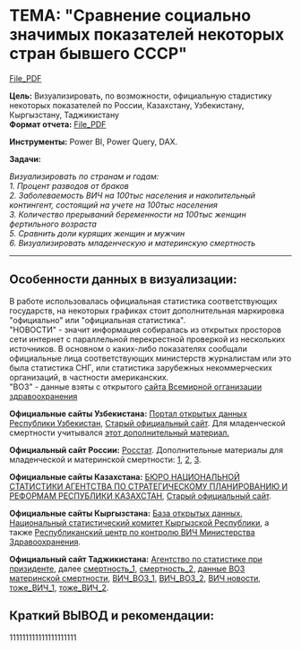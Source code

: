# **ТЕМА: "Сравнение социально значимых показателей некоторых стран бывшего СССР"**
[File_PDF](https://github.com/IGOR-M97/Portfolio/blob/main/Example_PowerBI/%D0%A1%D1%80%D0%B0%D0%B2%D0%BD%D0%B5%D0%BD%D0%B8%D0%B5%20%D1%81%D0%BE%D1%86%D0%B8%D0%B0%D0%BB%D1%8C%D0%BD%D0%BE%20%D0%B7%D0%BD%D0%B0%D1%87%D0%B8%D0%BC%D1%8B%D1%85%20%D0%BF%D0%BE%D0%BA%D0%B0%D0%B7%D0%B0%D1%82%D0%B5%D0%BB%D0%B5%D0%B9%20%D0%BD%D0%B5%D0%BA%D0%BE%D1%82%D0%BE%D1%80%D1%8B%D1%85%20%D1%81%D1%82%D1%80%D0%B0%D0%BD%20%D0%B1%D1%8B%D0%B2%D1%88%D0%B5%D0%B3%D0%BE%20%D0%A1%D0%A1%D0%A1%D0%A0.pdf)  

**Цель:** Визуализировать, по возможности, официальную стадистику некоторых показателей по России, Казахстану, Узбекистану, Кыргызстану, Таджикистану  
**Формат отчета:** [File_PDF](https://github.com/IGOR-M97/Portfolio/blob/main/Example_PowerBI/%D0%A1%D1%80%D0%B0%D0%B2%D0%BD%D0%B5%D0%BD%D0%B8%D0%B5%20%D1%81%D0%BE%D1%86%D0%B8%D0%B0%D0%BB%D1%8C%D0%BD%D0%BE%20%D0%B7%D0%BD%D0%B0%D1%87%D0%B8%D0%BC%D1%8B%D1%85%20%D0%BF%D0%BE%D0%BA%D0%B0%D0%B7%D0%B0%D1%82%D0%B5%D0%BB%D0%B5%D0%B9%20%D0%BD%D0%B5%D0%BA%D0%BE%D1%82%D0%BE%D1%80%D1%8B%D1%85%20%D1%81%D1%82%D1%80%D0%B0%D0%BD%20%D0%B1%D1%8B%D0%B2%D1%88%D0%B5%D0%B3%D0%BE%20%D0%A1%D0%A1%D0%A1%D0%A0.pdf)
  
**Инструменты:** Power BI, Power Query, DAX.

**Задачи:**
    
   *Визуализировать по странам и годам:   
    1. Процент разводов от браков  
    2. Заболеваемость ВИЧ на 100тыс населения и накопительный контингент, состоящий на учете на 100тыс населения  
    3. Количество прерываний беременности на 100тыс женщин фертильного возраста  
    5. Сравнить доли курящих женщин и мужчин  
    6. Визуализировать младенческую и материнскую смертность*

***
## **Особенности данных в визуализации:**
В работе использовалась официальная статистика соответствующих государств, на некоторых графиках стоит дополнительная маркировка "официально" или "официальная статистика".  
"НОВОСТИ" - значит информация собиралась из открытых просторов сети интернет с параллельной перекрестной проверкой из нескольких источников. В основном о каких-либо показателях сообщали официальные лица соответствующих министерств журналистам или это была статистика СНГ, или статистика зарубежных некоммерческих организаций, в частности американских.  
"ВОЗ" - данные взяты с открытого [сайта Всемирной огганизации здравоохранения](https://gateway.euro.who.int/ru/indicators/epw_22-tobacco-use-prevalence-females/#id=36863)  

**Официальные сайты Узбекистана:** [Портал открытых данных Республики Узбекистан](https://data.egov.uz/), [Старый официальный сайт](https://olddata.gov.uz/). Для младенческой смертности учитывался [этот дополнительный материал.](https://mics-surveys-prod.s3.amazonaws.com/MICS6/Europe%20and%20Central%20Asia/Uzbekistan/2021-2022/Snapshots/Uzbekistan%202021-22%20MICS%20Statistical%20Snapshots_Russian%20%5B2023-02-23%5D.pdf)  

**Официальный сайт России:** [Росстат](https://rosstat.gov.ru/folder/10705). Дополнительные материалы для младенческой и материнской смертности: [1](https://www.demoscope.ru/weekly/2023/01001/barom05.php#:~:text=%D0%A1%D0%BF%D0%B0%D0%B4%20%D0%BD%D0%B0%D1%87%D0%B0%D0%BB%D1%81%D1%8F%20%D1%82%D0%BE%D0%BB%D1%8C%D0%BA%D0%BE%20%D0%B2%202022,%D0%BD%D0%B0%20100%20%D1%82%D1%8B%D1%81%D1%8F%D1%87%20%D1%80%D0%BE%D0%B4%D0%B8%D0%B2%D1%88%D0%B8%D1%85%D1%81%D1%8F%20%D0%B6%D0%B8%D0%B2%D1%8B%D0%BC%D0%B8), [2](https://journals.eco-vector.com/pediatr/article/view/6691/5334), [3](https://gpmu.org/news/news3029).  

**Официальные сайты Казахстана:** [БЮРО НАЦИОНАЛЬНОЙ СТАТИСТИКИ
АГЕНТСТВА ПО СТРАТЕГИЧЕСКОМУ ПЛАНИРОВАНИЮ И РЕФОРМАМ РЕСПУБЛИКИ КАЗАХСТАН](https://stat.gov.kz/), [Старый официальный сайт](https://old.stat.gov.kz/).  

**Официальные сайты Кыргызстана:** [База открытых данных](https://data.gov.kg/ru/dataset), [Национальный статистический комитет Кыргызской Республики](https://www.stat.kg/ru/opendata/), а также [Республиканский центр по контролю ВИЧ Министерства Здравоохранения](https://aidscenter.kg/statistika/?lang=ru#).    

**Официальный сайт Таджикистана:** [Агентство по статистике при призиденте](https://www.stat.tj/ru/database-socio-demographic-sector), далее [смертность_1](
https://www.adb.org/ru/news/adb-grant-improve-maternal-and-child-health-care-tajikistan), [смертность_2](https://www.asiaplustj.info/ru/news/centralasia/20190119/kogda-to-za-nimi-priletali-samoleti), [данные ВОЗ материнской смертности](https://data.who.int/ru/indicators/i/AC597B1), [ВИЧ_ВОЗ_1](https://gateway.euro.who.int/ru/indicators/hfa_349-2190-rate-of-new-hiv-diagnoses-per-100-000/#id=19925), [ВИЧ_ВОЗ_2](https://data.who.int/ru/indicators/i/77D059C), [ВИЧ новости](https://vecherka.tj/archives/55022), [тоже_ВИЧ_1](https://www.unaids.org/sites/default/files/country/documents/TJK_narrative_report_2014.pdf), [тоже_ВИЧ_2](https://unaids-test.unaids.org/sites/default/files/unaids/contentassets/documents/data-and-analysis/tools/nasa/20140707/tajikistan_2010-2011_ru.pdf).  

## **Краткий ВЫВОД и рекомендации:**

111111111111111111111
